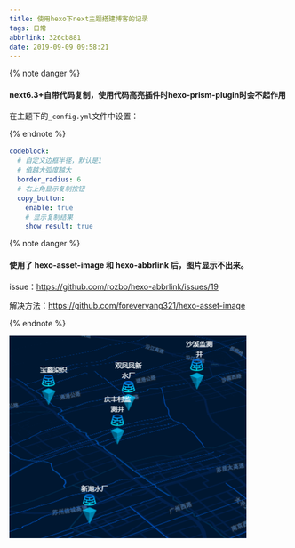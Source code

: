 ```yaml
---
title: 使用hexo下next主题搭建博客的记录
tags: 日常
abbrlink: 326cb881
date: 2019-09-09 09:58:21
---
```


{% note danger %}

####  next6.3+自带代码复制，使用代码高亮插件时hexo-prism-plugin时会不起作用

在主题下的`_config.yml`文件中设置：

{% endnote %}

```yaml
codeblock:
  # 自定义边框半径，默认是1
  # 值越大弧度越大
  border_radius: 6
  # 右上角显示复制按钮
  copy_button:
    enable: true
    # 显示复制结果
    show_result: true
```

{% note danger %}

#### 使用了 hexo-asset-image 和 hexo-abbrlink 后，图片显示不出来。

issue：https://github.com/rozbo/hexo-abbrlink/issues/19

解决方法：https://github.com/foreveryang321/hexo-asset-image

{% endnote %}

![1568105179054](20190909/1568105179054.png)